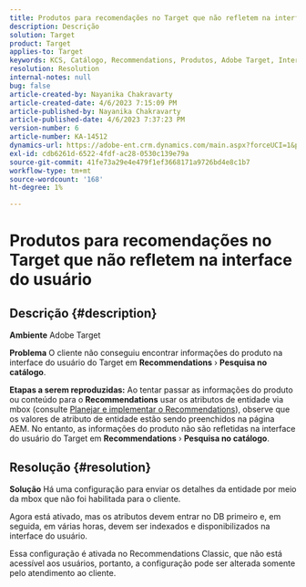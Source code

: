 ```yaml
---
title: Produtos para recomendações no Target que não refletem na interface do usuário
description: Descrição
solution: Target
product: Target
applies-to: Target
keywords: KCS, Catálogo, Recommendations, Produtos, Adobe Target, Interface do usuário, informações, pesquisa
resolution: Resolution
internal-notes: null
bug: false
article-created-by: Nayanika Chakravarty
article-created-date: 4/6/2023 7:15:09 PM
article-published-by: Nayanika Chakravarty
article-published-date: 4/6/2023 7:37:23 PM
version-number: 6
article-number: KA-14512
dynamics-url: https://adobe-ent.crm.dynamics.com/main.aspx?forceUCI=1&pagetype=entityrecord&etn=knowledgearticle&id=0c40ca52-afd4-ed11-a7c7-6045bd006b3d
exl-id: cdb6261d-6522-4fdf-ac28-0530c139e79a
source-git-commit: 41fe73a29e4e479f1ef3668171a9726bd4e8c1b7
workflow-type: tm+mt
source-wordcount: '168'
ht-degree: 1%

---
```


# Produtos para recomendações no Target que não refletem na interface do usuário

## Descrição {#description}


<b>Ambiente</b>
Adobe Target

<b>Problema</b>
O cliente não conseguiu encontrar informações do produto na interface do usuário do Target em <b>Recommendations</b> › <b>Pesquisa no catálogo</b>.

<b>Etapas a serem reproduzidas:</b>
Ao tentar passar as informações do produto ou conteúdo para o <b>Recommendations</b> usar os atributos de entidade via mbox (consulte [Planejar e implementar o Recommendations](https://experienceleague.adobe.com/docs/target/using/recommendations/plan-implement.html?lang=en)), observe que os valores de atributo de entidade estão sendo preenchidos na página AEM. No entanto, as informações do produto não são refletidas na interface do usuário do Target em <b>Recommendations</b> › <b>Pesquisa no catálogo</b>.


## Resolução {#resolution}


<b>Solução</b>
Há uma configuração para enviar os detalhes da entidade por meio da mbox que não foi habilitada para o cliente.

Agora está ativado, mas os atributos devem entrar no DB primeiro e, em seguida, em várias horas, devem ser indexados e disponibilizados na interface do usuário.

Essa configuração é ativada no Recommendations Classic, que não está acessível aos usuários, portanto, a configuração pode ser alterada somente pelo atendimento ao cliente.
